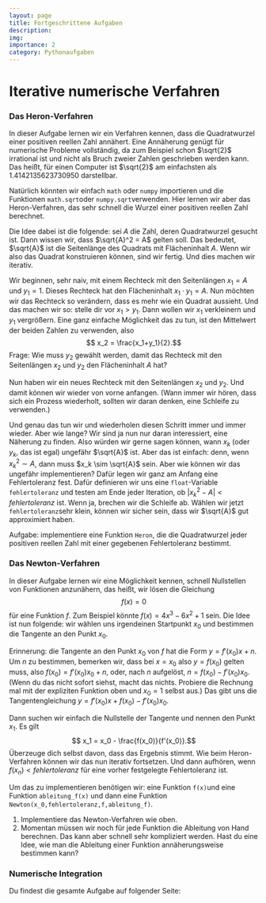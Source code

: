 ```yaml
---
layout: page
title: Fortgeschrittene Aufgaben
description: 
img: 
importance: 2
category: Pythonaufgaben
---
```


# Iterative numerische Verfahren

### Das Heron-Verfahren

In dieser Aufgabe lernen wir ein Verfahren kennen, dass die Quadratwurzel einer positiven reellen Zahl annähert. Eine Annäherung genügt für numerische Probleme vollständig, da zum Beispiel schon $\sqrt{2}$ irrational ist und nicht als Bruch zweier Zahlen geschrieben werden kann. Das heißt, für einen Computer ist $\sqrt{2}$ am einfachsten als $1.4142135623730950$ darstellbar.

Natürlich könnten wir einfach `math` oder `numpy` importieren und die Funktionen `math.sqrt`oder `numpy.sqrt`verwenden. Hier lernen wir aber das Heron-Verfahren, das sehr schnell die Wurzel einer positiven reellen Zahl berechnet.

Die Idee dabei ist die folgende: sei $A$ die Zahl, deren Quadratwurzel gesucht ist. Dann wissen wir, dass $\sqrt{A}^2 = A$ gelten soll. Das bedeutet, $\sqrt{A}$  ist die Seitenlänge des Quadrats mit Flächeninhalt $A$. Wenn wir also das Quadrat konstruieren können, sind wir fertig. Und dies machen wir iterativ.

Wir beginnen, sehr naiv, mit einem Rechteck mit den Seitenlängen $x_1 = A$ und $y_1 = 1$. Dieses Rechteck hat den Flächeninhalt $x_1\cdot y_1 = A$. Nun möchten wir das Rechteck so verändern, dass es mehr wie ein Quadrat aussieht. Und das machen wir so: stelle dir vor $x_1 > y_1$. Dann wollen wir $x_1$ verkleinern und $y_1$ vergrößern. Eine ganz einfache Möglichkeit das zu tun, ist den Mittelwert der beiden Zahlen zu verwenden, also
$$ x_2 = \frac{x_1+y_1}{2}.$$
Frage: Wie muss $y_2$ gewählt werden, damit das Rechteck mit den Seitenlängen $x_2$ und $y_2$ den Flächeninhalt $A$ hat?

Nun haben wir ein neues Rechteck mit den Seitenlängen $x_2$ und $y_2$. Und damit können wir wieder von vorne anfangen. (Wann immer wir hören, dass sich ein Prozess wiederholt, sollten wir daran denken, eine Schleife zu verwenden.)

Und genau das tun wir und wiederholen diesen Schritt immer und immer wieder. Aber wie lange? Wir sind ja nun nur daran interessiert, eine Näherung zu finden. Also würden wir gerne sagen können, wann $x_k$ (oder $y_k$, das ist egal) ungefähr $\sqrt{A}$ ist. Aber das ist einfach: denn, wenn $x_k^2 \sim A$, dann muss $x_k \sim \sqrt{A}$ sein. Aber wie können wir das ungefähr implementieren? Dafür legen wir ganz am Anfang eine Fehlertoleranz fest. Dafür definieren wir uns eine `float`-Variable `fehlertoleranz` und testen am Ende jeder Iteration, ob $|x_k^2 - A| < fehlertoleranz$ ist. Wenn ja, brechen wir die Schleife ab. Wählen wir jetzt `fehlertoleranz`sehr klein, können wir sicher sein, dass wir $\sqrt{A}$ gut approximiert haben.

Aufgabe: implementiere eine Funktion `Heron`, die die Quadratwurzel jeder positiven reellen Zahl mit einer gegebenen Fehlertoleranz bestimmt.

### Das Newton-Verfahren

In dieser Aufgabe lernen wir eine Möglichkeit kennen, schnell Nullstellen von Funktionen anzunähern, das heißt, wir lösen die Gleichung
$$ f(x) = 0 $$
für eine Funktion $f$. Zum Beispiel könnte $f(x) = 4x^3 - 6x^2 + 1$ sein. Die Idee ist nun folgende: wir wählen uns irgendeinen Startpunkt $x_0$ und bestimmen die Tangente an den Punkt $x_0$.

Erinnerung: die Tangente an den Punkt $x_0$ von $f$ hat die Form $y = f'(x_0) x + n$. Um $n$ zu bestimmen, bemerken wir, dass bei $x=x_0$ also $y=f(x_0)$ gelten muss, also $f(x_0) = f'(x_0)x_0 + n$, oder, nach $n$ aufgelöst, $n= f(x_0) - f'(x_0)x_0$. (Wenn du das nicht sofort siehst, macht das nichts. Probiere die Rechnung mal mit der expliziten Funktion oben und $x_0=1$ selbst aus.) Das gibt uns die Tangentengleichung $y= f'(x_0) x + f(x_0) - f'(x_0)x_0$.

Dann suchen wir einfach die Nullstelle der Tangente und nennen den Punkt $x_1$. Es gilt
$$ x_1 = x_0 - \frac{f(x_0)}{f'(x_0)}.$$
Überzeuge dich selbst davon, dass das Ergebnis stimmt. Wie beim Heron-Verfahren können wir das nun iterativ fortsetzen. Und dann aufhören, wenn $f(x_n) < fehlertoleranz$ für eine vorher festgelegte Fehlertoleranz ist.

Um das zu implementieren benötigen wir: eine Funktion `f(x)`und eine Funktion `ableitung_f(x)` und dann eine Funktion `Newton(x_0,fehlertoleranz,f,ableitung_f)`.

1) Implementiere das Newton-Verfahren wie oben.
2) Momentan müssen wir noch für jede Funktion die Ableitung von Hand berechnen. Das kann aber schnell sehr kompliziert werden. Hast du eine Idee, wie man die Ableitung einer Funktion annäherungsweise bestimmen kann?

### Numerische Integration

Du findest die gesamte Aufgabe auf folgender Seite:
